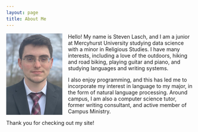 ```yaml
---
layout: page
title: About Me
---
```

<img align="left" style="padding: 0px 15px 0px 0px;" src="https://raw.githubusercontent.com/s-lasch/s-lasch.github.io/main/images/profile_pic.jpg"  width="30%" height="30%">

Hello! My name is Steven Lasch, and I am a junior at Mercyhurst University studying data science with a minor in Religious Studies. I have many interests, including a love of the outdoors, hiking and road biking, playing guitar and piano, and studying languages and writing systems. 

I also enjoy programming, and this has led me to incorporate my interest in language to my major, in the form of natural language processing. Around campus, I am also a computer science tutor, former writing consultant, and active member of Campus Ministry. 

Thank you for checking out my site!
